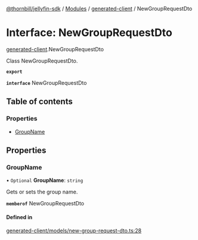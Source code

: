 [@thornbill/jellyfin-sdk](../README.md) / [Modules](../modules.md) / [generated-client](../modules/generated_client.md) / NewGroupRequestDto

# Interface: NewGroupRequestDto

[generated-client](../modules/generated_client.md).NewGroupRequestDto

Class NewGroupRequestDto.

**`export`**

**`interface`** NewGroupRequestDto

## Table of contents

### Properties

- [GroupName](generated_client.NewGroupRequestDto.md#groupname)

## Properties

### GroupName

• `Optional` **GroupName**: `string`

Gets or sets the group name.

**`memberof`** NewGroupRequestDto

#### Defined in

[generated-client/models/new-group-request-dto.ts:28](https://github.com/jellyfin/jellyfin-sdk-typescript/blob/fa599ae/src/generated-client/models/new-group-request-dto.ts#L28)
